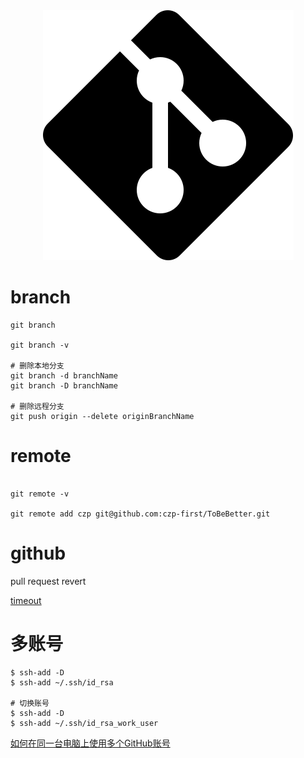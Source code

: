 <div align='center'><img src='https://github.com/czp-first/ToBeBetter/blob/master/icons/git.svg'></div>

# branch
```shell
git branch

git branch -v

# 删除本地分支
git branch -d branchName
git branch -D branchName

# 删除远程分支
git push origin --delete originBranchName

```

# remote
```shell

git remote -v

git remote add czp git@github.com:czp-first/ToBeBetter.git
```

# github
pull request revert

[timeout](https://gist.github.com/Tamal/1cc77f88ef3e900aeae65f0e5e504794)


# 多账号
```
$ ssh-add -D
$ ssh-add ~/.ssh/id_rsa

# 切换账号
$ ssh-add -D
$ ssh-add ~/.ssh/id_rsa_work_user
```
[如何在同一台电脑上使用多个GitHub账号](https://devjuntuhome.wordpress.com/2020/04/25/%E5%A6%82%E4%BD%95%E5%9C%A8%E5%90%8C%E4%B8%80%E5%8F%B0%E7%94%B5%E8%84%91%E4%B8%8A%E4%BD%BF%E7%94%A8%E5%A4%9A%E4%B8%AAgithub%E8%B4%A6%E5%8F%B7/)
